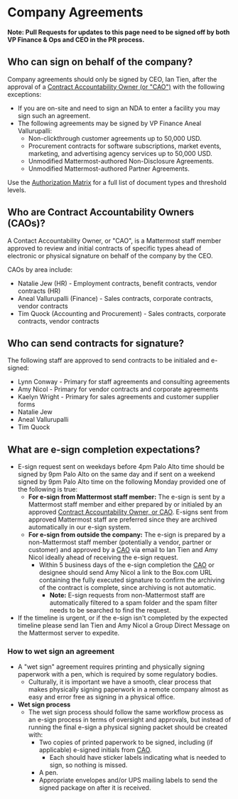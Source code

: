 # Company Agreements

**Note: Pull Requests for updates to this page need to be signed off by both VP Finance & Ops and CEO in the PR process.**

## Who can sign on behalf of the company?

Company agreements should only be signed by CEO, Ian Tien, after the approval of a [Contract Accountability Owner \(or "CAO"\)](company-agreements.md#who-are-contract-accountability-owners-caos) with the following exceptions:

* If you are on-site and need to sign an NDA to enter a facility you may sign such an agreement.
* The following agreements may be signed by VP Finance Aneal Vallurupalli:
  * Non-clickthrough customer agreements up to 50,000 USD.
  * Procurement contracts for software subscriptions, market events, marketing, and advertising agency services up to 50,000 USD.
  * Unmodified Mattermost-authored Non-Disclosure Agreements.
  * Unmodified Mattermost-authored Partner Agreements.

Use the [Authorization Matrix](https://docs.google.com/spreadsheets/d/1fDIMiO0uydB_1zCUxZ4sGfSnBJ0P_49zbeQGgTqbYPI/edit?usp=sharing) for a full list of document types and threshold levels.

## Who are Contract Accountability Owners \(CAOs\)?

A Contact Accountability Owner, or "CAO", is a Mattermost staff member approved to review and initial contracts of specific types ahead of electronic or physical signature on behalf of the company by the CEO.

CAOs by area include:

* Natalie Jew \(HR\) - Employment contracts, benefit contracts, vendor contracts (HR)
* Aneal Vallurupalli \(Finance\) - Sales contracts, corporate contracts, vendor contracts
* Tim Quock \(Accounting and Procurement\) - Sales contracts, corporate contracts, vendor contracts

## Who can send contracts for signature?

The following staff are approved to send contracts to be initialed and e-signed:

* Lynn Conway - Primary for staff agreements and consulting agreements
* Amy Nicol - Primary for vendor contracts and corporate agreements
* Kaelyn Wright - Primary for sales agreements and customer supplier forms
* Natalie Jew
* Aneal Vallurupalli
* Tim Quock

## What are e-sign completion expectations?

* E-sign request sent on weekdays before 4pm Palo Alto time should be signed by 9pm Palo Alto on the same day and if sent on a weekend signed by 9pm Palo Alto time on the following Monday provided one of the following is true:
  * **For e-sign from Mattermost staff member:** The e-sign is sent by a Mattermost staff member and either prepared by or initialed by an approved [Contract Accountability Owner, or CAO](company-agreements.md#who-are-contract-accountability-owners-caos). E-signs sent from approved Mattermost staff are preferred since they are archived automatically in our e-sign system.
  * **For e-sign from outside the company:** The e-sign is prepared by a non-Mattermost staff member \(potentially a vendor, partner or customer\) and approved by a [CAO](company-agreements.md#who-are-contract-accountability-owners-caos) via email to Ian Tien and Amy Nicol ideally ahead of receiving the e-sign request.
    * Within 5 business days of the e-sign completion the [CAO](company-agreements.md#who-are-contract-accountability-owners-caos) or designee should send Amy Nicol a link to the Box.com URL containing the fully executed signature to confirm the archiving of the contract is complete, since archiving is not automatic.
      * **Note:** E-sign requests from non-Mattermost staff are automatically filtered to a spam folder and the spam filter needs to be searched to find the request.
* If the timeline is urgent, or if the e-sign isn't completed by the expected timeline please send Ian Tien and Amy Nicol a Group Direct Message on the Mattermost server to expedite.

### How to wet sign an agreement

* A "wet sign" agreement requires printing and physically signing paperwork with a pen, which is required by some regulatory bodies.
  * Culturally, it is important we have a smooth, clear process that makes physically signing paperwork in a remote company almost as easy and error free as signing in a physical office.
* **Wet sign process**
  * The wet sign process should follow the same workflow process as an e-sign process in terms of oversight and approvals, but instead of running the final e-sign a physical signing packet should be created with:
    * Two copies of printed paperwork to be signed, including \(if applicable\) e-signed initials from [CAO](../../company/about-mattermost/list-of-terms.md#cao).
      * Each should have sticker labels indicating what is needed to sign, so nothing is missed.
    * A pen.
    * Appropriate envelopes and/or UPS mailing labels to send the signed package on after it is received.
    
